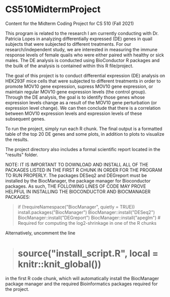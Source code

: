 # CS510MidtermProject
Content for the Midterm Coding Project for CS 510 (Fall 2021)

This program is related to the research I am currently conducting with Dr. Patricia Lopes in analyzing differentially expressed (DE) genes in quail subjects that were subjected to different treatments. For our research/independent study, we are interested in measuring the immune response levels of female quails who were either paired with healthy or sick males. The DE analysis is conducted using BioConductor R packages and the builk of the analysis is contained within this R file/project.

The goal of this project is to conduct differential expression (DE) analysis on HEK293F mice cells that were subjected to different treatments in order to promote MOV10 gene expression, supress MOV10 gene expression, or maintain regular MOV10 gene expression levels (the control group). Through the DE analysis, the goal is to identify those genes whose expression levels change as a result of the MOV10 gene perturbation (or expression level change). We can then conclude that there is a correlation between MOV10 expression levels and expression levels of these subsequent genes. 

To run the project, simply run each R chunk. The final output is a formatted table of the top 20 DE genes and some plots, in addition to plots to visualize the results. 

The project directory also includes a formal scientific report located in the "results" folder. 

NOTE: IT IS IMPORTANT TO DOWNLOAD AND INSTALL ALL OF THE PACKAGES LISTED IN THE FIRST R CHUNK IN ORDER FOR THE PROGRAM TO RUN PROPERLY. The packages DESeq2 and DEGreport must be installed by the BiocManager, the package manager for Bioconductor packages. As such, THE FOLLOWING LINES OF CODE MAY PROVE HELPFUL IN INSTALLING THE BIOCONDUCTOR AND BIOCMANAGER PACKAGES: 

 > if (!requireNamespace("BiocManager", quietly = TRUE)) 
 >    install.packages("BiocManager") 
 > BiocManager::install("DESeq2")
 > BiocManager::install("DEGreport")
 > BiocManager::install("apeglm") # Required for computing the log2-shrinkage in one of the R chunks

 Alternatively, uncomment the line 
 > # source("install_script.R", local = knitr::knit_global())

 in the first R code chunk, which will automatically install the BiocManager package manager and the required Bioinformatics packages required for the project. 

